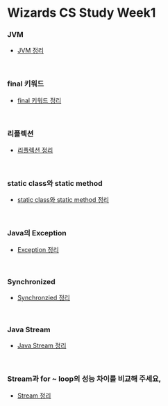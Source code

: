 # Wizards CS Study Week1

### JVM
- [JVM 정리](https://github.com/InJun2/TIL/blob/main/Stack/Java/Java_Memory_structure.md)

<br>

### final 키워드
- [final 키워드 정리](https://github.com/InJun2/TIL/blob/main/Stack/Java/final.md)

<br>

### 리플렉션
- [리플렉션 정리](https://github.com/InJun2/TIL/blob/main/Stack/Java/Reflection.md)

<br>

### static class와 static method
- [static class와 static method 정리](https://github.com/InJun2/TIL/blob/main/Stack/Java/static.md)

<br>

### Java의 Exception
- [Exception 정리](https://github.com/InJun2/TIL/blob/main/Stack/Java/Exception_Checked-Unckecked.md)

<br>

### Synchronized
- [Synchronzied 정리](https://github.com/InJun2/TIL/blob/main/Stack/Java/Synchronized.md)

<br>

### Java Stream
- [Java Stream 정리](https://github.com/InJun2/TIL/blob/main/Stack/Java/Stream.md)

<br>

### Stream과 for ~ loop의 성능 차이를 비교해 주세요,
- [Stream 정리](https://github.com/InJun2/TIL/blob/main/Stack/Java/Stream.md)

<br>